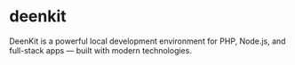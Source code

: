 # deenkit
DeenKit is a powerful local development environment for PHP, Node.js, and full-stack apps — built with modern technologies.
